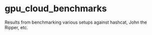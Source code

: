 # gpu_cloud_benchmarks
Results from benchmarking various setups against hashcat, John the Ripper, etc.

